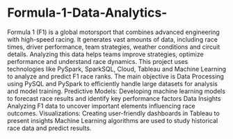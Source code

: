 # Formula-1-Data-Analytics-

Formula 1 (F1) is a global motorsport that combines advanced engineering with high-speed racing. It generates vast amounts of data, including race times, driver performance, team strategies, weather conditions and circuit details. Analyzing this data helps teams improve strategies, optimize performance and understand race dynamics. This project uses technologies like PySpark, SparkSQL, Cloud, Tableau and Machine Learning to analyze and predict F1 race ranks. The main objective is Data Processing using PySQL and PySpark to efficiently handle large datasets for analysis and model training. Predictive Models: Developing machine learning models to forecast race results and identify key performance factors Data Insights Analyzing F1 data to uncover important elements influencing race outcomes. Visualizations: Creating user-friendly dashboards in Tableau to present insights Machine Learning algorithms are used to study historical race data and predict results.
